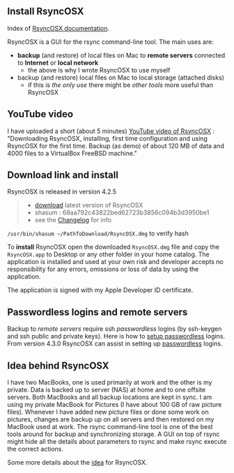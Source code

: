 
## Install RsyncOSX

Index of [RsyncOSX documentation](https://rsyncosx.github.io/Documentation/).

RsyncOSX is a GUI for the rsync command-line tool. The main uses are:

- **backup** (and restore) of local files on Mac to **remote servers** connected to **Internet** or **local network**
	- the above is why I wrote RsyncOSX to use myself
- backup (and restore) local files on Mac to local storage (attached disks)
	- if this is *the only use* there might be *other tools* more useful than RsyncOSX

## YouTube video

I have uploaded a short (about 5 minutes) [YouTube video of RsyncOSX](https://www.youtube.com/watch?v=ty1r7yvgExo) : "Downloading RsyncOSX, installing, first time configuration and using RsyncOSX for the first time. Backup (as demo) of about 120 MB of data and 4000 files to a VirtualBox FreeBSD machine."

## Download link and install

RsyncOSX is released in version 4.2.5

> - [download](https://github.com/rsyncOSX/RsyncOSX/releases/download/v4.2.5/RsyncOSX.dmg) latest version of RsyncOSX
> - shasum : 68aa792c43822bed62723b3856c094b3d3950be1
> - see the [Changelog](Changelog.md) for info

`/usr/bin/shasum ~/PathToDownload/RsyncOSX.dmg` to verify hash

To **install** RsyncOSX open the downloaded `RsyncOSX.dmg` file and copy the `RsyncOSX.app` to Desktop or any other folder in your home catalog. The application is installed and used at your own risk and developer accepts no responsibility for any errors, omissions or loss of data by using the application.

The application is signed with my Apple Developer ID certificate.

## Passwordless logins and remote servers

Backup to _remote servers_ require ssh _passwordless_ logins (by ssh-keygen and ssh public and private keys). Here is how to [setup passwordless](PasswordlessLogin.md) logins. From version 4.3.0 RsyncOSX can assist in setting up [passwordless](ssh.md) logins. 

## Idea behind RsyncOSX

I have two MacBooks, one is used primarily at work and the other is my private. Data is backed up to server (NAS) at home and to one offsite servers. Both MacBooks and all backup locations are kept in sync. I am using my private MacBook for Pictures (I have about 100 GB of raw picture files). Whenever I have added new picture files or done some work on pictures, changes are backup up on all servers and then restored on my MacBook used at work. The rsync command-line tool is one of the best tools around for backup and synchronizing storage. A GUI on top of rsync might hide all the details about parameters to rsync and make rsync execute the correct actions.

Some more details about the [idea](Idea.md) for RsyncOSX.

